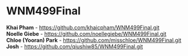 # WNM499Final

**Khai Pham** - https://github.com/khaicpham/WNM499Final.git  
**Noelle Giebe** - https://github.com/noellegiebe/WNM499Final.git  
**Chloe (Yooran) Park** - https://github.com/misschloe/WNM499Final.git  
**Josh** - https://github.com/qiushiw85/WNM499Final.git
